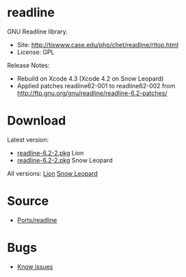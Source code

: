 

# readline #

GNU Readline library.

  * Site: http://tiswww.case.edu/php/chet/readline/rltop.html
  * License: GPL

Release Notes:
  * Rebuild on Xcode 4.3 (Xcode 4.2 on Snow Leopard)
  * Applied patches readline62-001 to readline62-002 from http://ftp.gnu.org/gnu/readline/readline-6.2-patches/


# Download #

Latest version:
  * [readline-6.2-2.pkg](http://code.google.com/p/rudix/downloads/detail?name=readline-6.2-2.pkg) Lion
  * [readline-6.2-2.pkg](http://code.google.com/p/rudix-snowleopard/downloads/detail?name=readline-6.2-2.pkg) Snow Leopard

All versions: [Lion](http://code.google.com/p/rudix/downloads/list?q=readline) [Snow Leopard](http://code.google.com/p/rudix-snowleopard/downloads/list?q=readline)

# Source #
  * [Ports/readline](http://code.google.com/p/rudix/source/browse/Ports/readline)

# Bugs #
  * [Know issues](http://code.google.com/p/rudix/issues/list?q=readline)
